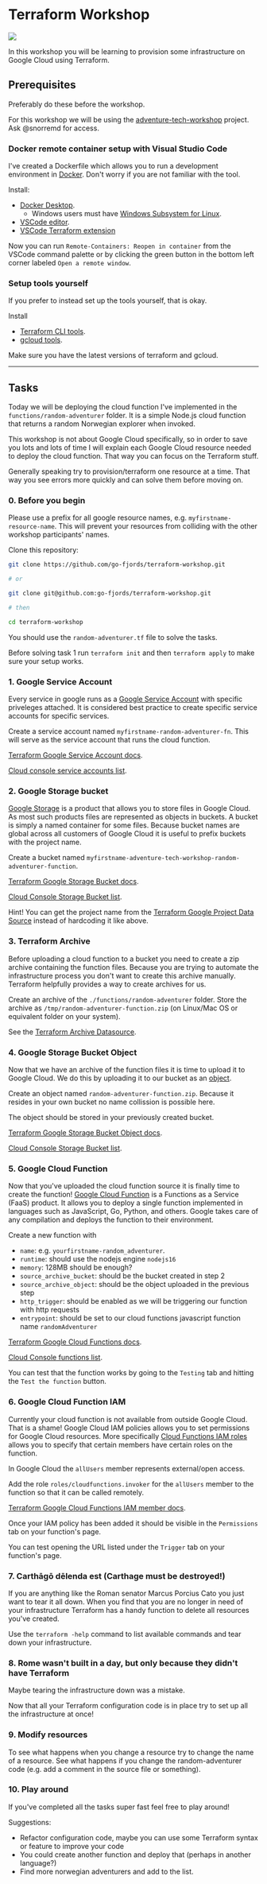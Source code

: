 # Terraform Workshop


<img src="./logo.svg">

In this workshop you will be learning to provision some infrastructure on Google Cloud using Terraform.

## Prerequisites

Preferably do these before the workshop.

For this workshop we will be using the [adventure-tech-workshop](https://console.cloud.google.com/home/dashboard?project=adventure-tech-workshop) project. Ask @snorremd for access.

### Docker remote container setup with Visual Studio Code

I've created a Dockerfile which allows you to run a development environment in [Docker](https://www.docker.com).
Don't worry if you are not familiar with the tool.

Install:

- [Docker Desktop](https://www.docker.com/products/docker-desktop).
    - Windows users must have [Windows Subsystem for Linux](https://code.visualstudio.com/docs/remote/containers#_system-requirements).
- [VSCode editor](https://code.visualstudio.com).
- [VSCode Terraform extension](https://marketplace.visualstudio.com/items?itemName=hashicorp.terraform)

Now you can run `Remote-Containers: Reopen in container` from the VSCode command palette or by clicking the green button in the bottom left corner labeled `Open a remote window`.


### Setup tools yourself

If you prefer to instead set up the tools yourself, that is okay.

Install
- [Terraform CLI tools](https://www.terraform.io/downloads).
- [gcloud tools](https://cloud.google.com/sdk/docs/).

Make sure you have the latest versions of terraform and gcloud.

---

## Tasks

Today we will be deploying the cloud function I've implemented in the `functions/random-adventurer` folder.
It is a simple Node.js cloud function that returns a random Norwegian explorer when invoked.

This workshop is not about Google Cloud specifically, so in order to save you lots and lots of time I will explain each Google Cloud resource needed to deploy the cloud function.
That way you can focus on the Terraform stuff.

Generally speaking try to provision/terraform one resource at a time.
That way you see errors more quickly and can solve them before moving on.

### 0. Before you begin

Please use a prefix for all google resource names, e.g. `myfirstname-resource-name`.
This will prevent your resources from colliding with the other workshop participants' names.

Clone this repository:

```sh
git clone https://github.com/go-fjords/terraform-workshop.git

# or

git clone git@github.com:go-fjords/terraform-workshop.git

# then

cd terraform-workshop
```

You should use the `random-adventurer.tf` file to solve the tasks.

Before solving task 1 run `terraform init` and then `terraform apply` to make sure your setup works.

### 1. Google Service Account

Every service in google runs as a [Google Service Account](https://cloud.google.com/iam/docs/service-accounts) with specific priveleges attached.
It is considered best practice to create specific service accounts for specific services.

Create a service account named `myfirstname-random-adventurer-fn`.
This will serve as the service account that runs the cloud function.

[Terraform Google Service Account docs](https://registry.terraform.io/providers/hashicorp/google/latest/docs/resources/google_service_account).

[Cloud console service accounts list](https://console.cloud.google.com/iam-admin/serviceaccounts?referrer=search&project=adventure-tech-workshop).

### 2. Google Storage bucket

[Google Storage](https://cloud.google.com/storage/) is a product that allows you to store files in Google Cloud.
As most such products files are represented as objects in buckets.
A bucket is simply a named container for some files.
Because bucket names are global across all customers of Google Cloud it is useful to prefix buckets with the project name.

Create a bucket named `myfirstname-adventure-tech-workshop-random-adventurer-function`.

[Terraform Google Storage Bucket docs](https://registry.terraform.io/providers/hashicorp/google/latest/docs/resources/storage_bucket).

[Cloud Console Storage Bucket list](https://console.cloud.google.com/storage/browser?project=adventure-tech-workshop&prefix=).

Hint! You can get the project name from the [Terraform Google Project Data Source](https://registry.terraform.io/providers/hashicorp/google/latest/docs/data-sources/project) instead of hardcoding it like above.


### 3. Terraform Archive

Before uploading a cloud function to a bucket you need to create a zip archive containing the function files.
Because you are trying to automate the infrastructure process you don't want to create this archive manually.
Terraform helpfully provides a way to create archives for us.

Create an archive of the `./functions/random-adventurer` folder.
Store the archive as `/tmp/random-adventurer-function.zip` (on Linux/Mac OS or equivalent folder on your system).

See the [Terraform Archive Datasource](https://registry.terraform.io/providers/hashicorp/archive/latest/docs/data-sources/archive_file).

### 4. Google Storage Bucket Object

Now that we have an archive of the function files it is time to upload it to Google Cloud.
We do this by uploading it to our bucket as an [object](https://cloud.google.com/storage/docs/json_api/v1/objects).

Create an object named `random-adventurer-function.zip`. Because it resides in your own bucket no name collission is possible here.

The object should be stored in your previously created bucket.

[Terraform Google Storage Bucket Object docs](https://registry.terraform.io/providers/hashicorp/google/latest/docs/resources/storage_bucket_object).

[Cloud Console Storage Bucket list](https://console.cloud.google.com/storage/browser?project=adventure-tech-workshop&prefix=).

### 5. Google Cloud Function

Now that you've uploaded the cloud function source it is finally time to create the function!
[Google Cloud Function](https://cloud.google.com/functions/) is a Functions as a Service (FaaS) product.
It allows you to deploy a single function implemented in languages such as JavaScript, Go, Python, and others.
Google takes care of any compilation and deploys the function to their environment.

Create a new function with

- `name`: e.g. `yourfirstname-random_adventurer`.
- `runtime`: should use the nodejs engine `nodejs16`
- `memory`: 128MB should be enough?
- `source_archive_bucket`: should be the bucket created in step 2
- `source_archive_object`: should be the object uploaded in the previous step
- `http_trigger`: should be enabled as we will be triggering our function with http requests
- `entrypoint`: should be set to our cloud functions javascript function name `randomAdventurer`

[Terraform Google Cloud Functions docs](https://registry.terraform.io/providers/hashicorp/google/latest/docs/resources/cloudfunctions_function).

[Cloud Console functions list](https://console.cloud.google.com/functions/list?referrer=search&project=adventure-tech-workshop).

You can test that the function works by going to the `Testing` tab and hitting the `Test the function` button.

### 6. Google Cloud Function IAM

Currently your cloud function is not available from outside Google Cloud.
That is a shame!
Google Cloud IAM policies allows you to set permissions for Google Cloud resources.
More specifically [Cloud Functions IAM roles](https://cloud.google.com/functions/docs/reference/iam/roles) allows you to specify that certain members have certain roles on the function.

In Google Cloud the `allUsers` member represents external/open access.

Add the role `roles/cloudfunctions.invoker` for the `allUsers` member to the function so that it can be called remotely.

[Terraform Google Cloud Functions IAM member docs](https://registry.terraform.io/providers/hashicorp/google/latest/docs/resources/cloudfunctions_function_iam#google_cloudfunctions_function_iam_member).

Once your IAM policy has been added it should be visible in the `Permissions` tab on your function's page.

You can test opening the URL listed under the `Trigger` tab on your function's page.

### 7. Carthāgō dēlenda est (Carthage must be destroyed!)

If you are anything like the Roman senator Marcus Porcius Cato you just want to tear it all down.
When you find that you are no longer in need of your infrastructure Terraform has a handy function to delete all resources you've created.

Use the `terraform -help` command to list available commands and tear down your infrastructure.

### 8. Rome wasn't built in a day, but only because they didn't have Terraform

Maybe tearing the infrastructure down was a mistake.

Now that all your Terraform configuration code is in place try to set up all the infrastructure at once!

### 9. Modify resources

To see what happens when you change a resource try to change the name of a resource.
See what happens if you change the random-adventurer code (e.g. add a comment in the source file or something).

### 10. Play around

If you've completed all the tasks super fast feel free to play around!

Suggestions:

- Refactor configuration code, maybe you can use some Terraform syntax or feature to improve your code
- You could create another function and deploy that (perhaps in another language?)
- Find more norwegian adventurers and add to the list.